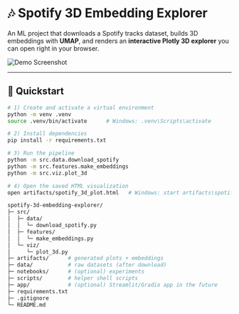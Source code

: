 # 🎶 Spotify 3D Embedding Explorer

An ML project that downloads a Spotify tracks dataset, builds 3D embeddings with **UMAP**, and renders an **interactive Plotly 3D explorer** you can open right in your browser.  

![Demo Screenshot](docs/demo.png) <!-- optional: add later -->

---

## 🚀 Quickstart

```bash
# 1) Create and activate a virtual environment
python -m venv .venv
source .venv/bin/activate      # Windows: .venv\Scripts\activate

# 2) Install dependencies
pip install -r requirements.txt

# 3) Run the pipeline
python -m src.data.download_spotify
python -m src.features.make_embeddings
python -m src.viz.plot_3d

# 4) Open the saved HTML visualization
open artifacts/spotify_3d_plot.html   # Windows: start artifacts\spotify_3d_plot.html

spotify-3d-embedding-explorer/
├─ src/
│  ├─ data/
│  │  └─ download_spotify.py
│  ├─ features/
│  │  └─ make_embeddings.py
│  └─ viz/
│     └─ plot_3d.py
├─ artifacts/      # generated plots + embeddings
├─ data/           # raw datasets (after download)
├─ notebooks/      # (optional) experiments
├─ scripts/        # helper shell scripts
├─ app/            # (optional) Streamlit/Gradio app in the future
├─ requirements.txt
├─ .gitignore
└─ README.md
